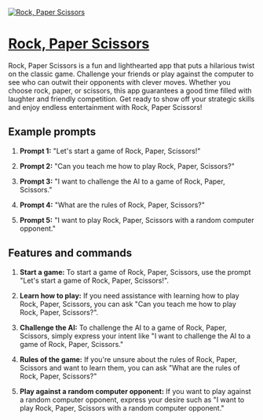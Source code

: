 [![Rock, Paper Scissors](https://files.oaiusercontent.com/file-Vg9zxveuGqLLcgVEwf3UWpIq?se=2123-10-18T07%3A29%3A36Z&sp=r&sv=2021-08-06&sr=b&rscc=max-age%3D31536000%2C%20immutable&rscd=attachment%3B%20filename%3DDALL%25C2%25B7E%25202023-11-11%252002.27.09%2520-%2520Redesigned%2520icon%2520for%2520a%2520rock%2520paper%2520scissors%2520game%252C%2520with%2520a%2520round%2520shape%2520and%2520a%2520transparent%2520background.%2520The%2520icon%2520includes%2520stylized%252C%2520colorful%2520representations%2520.png&sig=eU1z1E8OexAVcNbvHY7V%2BScEyi2TcCXOK59Xuoc9T2g%3D)](https://chat.openai.com/g/g-0qVqdA3Ef-rock-paper-scissors)

# [Rock, Paper Scissors](https://chat.openai.com/g/g-0qVqdA3Ef-rock-paper-scissors)

Rock, Paper Scissors is a fun and lighthearted app that puts a hilarious twist on the classic game. Challenge your friends or play against the computer to see who can outwit their opponents with clever moves. Whether you choose rock, paper, or scissors, this app guarantees a good time filled with laughter and friendly competition. Get ready to show off your strategic skills and enjoy endless entertainment with Rock, Paper Scissors!

## Example prompts

1. **Prompt 1:** "Let's start a game of Rock, Paper, Scissors!"

2. **Prompt 2:** "Can you teach me how to play Rock, Paper, Scissors?"

3. **Prompt 3:** "I want to challenge the AI to a game of Rock, Paper, Scissors."

4. **Prompt 4:** "What are the rules of Rock, Paper, Scissors?"

5. **Prompt 5:** "I want to play Rock, Paper, Scissors with a random computer opponent."

## Features and commands

1. **Start a game:** To start a game of Rock, Paper, Scissors, use the prompt "Let's start a game of Rock, Paper, Scissors!".

2. **Learn how to play:** If you need assistance with learning how to play Rock, Paper, Scissors, you can ask "Can you teach me how to play Rock, Paper, Scissors?".

3. **Challenge the AI:** To challenge the AI to a game of Rock, Paper, Scissors, simply express your intent like "I want to challenge the AI to a game of Rock, Paper, Scissors."

4. **Rules of the game:** If you're unsure about the rules of Rock, Paper, Scissors and want to learn them, you can ask "What are the rules of Rock, Paper, Scissors?"

5. **Play against a random computer opponent:** If you want to play against a random computer opponent, express your desire such as "I want to play Rock, Paper, Scissors with a random computer opponent."